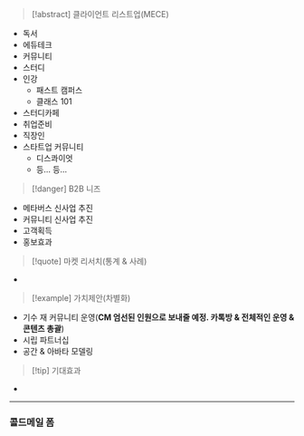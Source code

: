 > [!abstract] 클라이언트 리스트업(MECE)
- 독서
- 에듀테크
- 커뮤니티
- 스터디 
- 인강
	- 패스트 캠퍼스
	- 클래스 101
- 스터디카페
- 취업준비
- 직장인
- 스타트업 커뮤니티
	- 디스콰이엇
	- 등… 등…
> [!danger] B2B 니즈
- 메타버스 신사업 추진
- 커뮤니티 신사업 추진
- 고객획득
- 홍보효과
> [!quote] 마켓 리서치(통계 & 사례)
- 
> [!example] 가치제안(차별화)
- 기수 재 커뮤니티 운영(**CM 엄선된 인원으로 보내줄 예정. 카톡방 & 전체적인 운영 & 콘텐츠 총괄**)
- 시립 파트너십
- 공간 & 아바타 모델링
> [!tip] 기대효과
- 
***
### 콜드메일 폼
